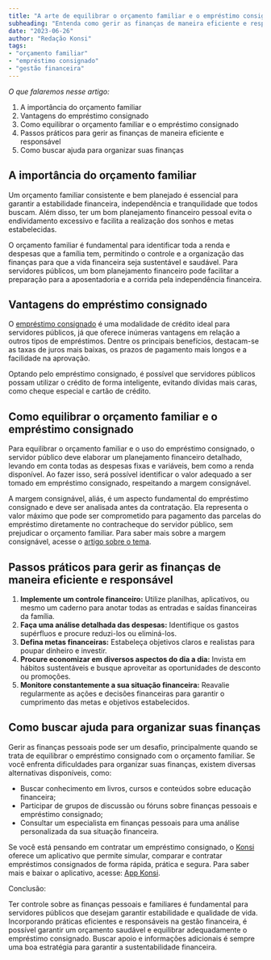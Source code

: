 ```yaml
---
title: "A arte de equilibrar o orçamento familiar e o empréstimo consignado"
subheading: "Entenda como gerir as finanças de maneira eficiente e responsável"
date: "2023-06-26"
author: "Redação Konsi"
tags:
- "orçamento familiar"
- "empréstimo consignado"
- "gestão financeira"
---
```


_O que falaremos nesse artigo:_
1. A importância do orçamento familiar 
2. Vantagens do empréstimo consignado
3. Como equilibrar o orçamento familiar e o empréstimo consignado
4. Passos práticos para gerir as finanças de maneira eficiente e responsável
5. Como buscar ajuda para organizar suas finanças

## A importância do orçamento familiar

Um orçamento familiar consistente e bem planejado é essencial para garantir a estabilidade financeira, independência e tranquilidade que todos buscam. Além disso, ter um bom planejamento financeiro pessoal evita o endividamento excessivo e facilita a realização dos sonhos e metas estabelecidas.

O orçamento familiar é fundamental para identificar toda a renda e despesas que a família tem, permitindo o controle e a organização das finanças para que a vida financeira seja sustentável e saudável. Para servidores públicos, um bom planejamento financeiro pode facilitar a preparação para a aposentadoria e a corrida pela independência financeira.

## Vantagens do empréstimo consignado

O [empréstimo consignado](https://konsi.com.br/postagens/5-motivos-para-escolher-o-credito-consignado-publico) é uma modalidade de crédito ideal para servidores públicos, já que oferece inúmeras vantagens em relação a outros tipos de empréstimos. Dentre os principais benefícios, destacam-se as taxas de juros mais baixas, os prazos de pagamento mais longos e a facilidade na aprovação.

Optando pelo empréstimo consignado, é possível que servidores públicos possam utilizar o crédito de forma inteligente, evitando dívidas mais caras, como cheque especial e cartão de crédito. 

## Como equilibrar o orçamento familiar e o empréstimo consignado

Para equilibrar o orçamento familiar e o uso do empréstimo consignado, o servidor público deve elaborar um planejamento financeiro detalhado, levando em conta todas as despesas fixas e variáveis, bem como a renda disponível. Ao fazer isso, será possível identificar o valor adequado a ser tomado em empréstimo consignado, respeitando a margem consignável.

A margem consignável, aliás, é um aspecto fundamental do empréstimo consignado e deve ser analisada antes da contratação. Ela representa o valor máximo que pode ser comprometido para pagamento das parcelas do empréstimo diretamente no contracheque do servidor público, sem prejudicar o orçamento familiar. Para saber mais sobre a margem consignável, acesse o [artigo sobre o tema](https://konsi.com.br/postagens/entendendo-a-margem-consignvel-como-planejar-seu-crdito-consignado).

## Passos práticos para gerir as finanças de maneira eficiente e responsável

1. **Implemente um controle financeiro:** Utilize planilhas, aplicativos, ou mesmo um caderno para anotar todas as entradas e saídas financeiras da família.
2. **Faça uma análise detalhada das despesas:** Identifique os gastos supérfluos e procure reduzi-los ou eliminá-los.
3. **Defina metas financeiras:** Estabeleça objetivos claros e realistas para poupar dinheiro e investir.
4. **Procure economizar em diversos aspectos do dia a dia:** Invista em hábitos sustentáveis e busque aproveitar as oportunidades de desconto ou promoções.
5. **Monitore constantemente a sua situação financeira:** Reavalie regularmente as ações e decisões financeiras para garantir o cumprimento das metas e objetivos estabelecidos.

## Como buscar ajuda para organizar suas finanças

Gerir as finanças pessoais pode ser um desafio, principalmente quando se trata de equilibrar o empréstimo consignado com o orçamento familiar. Se você enfrenta dificuldades para organizar suas finanças, existem diversas alternativas disponíveis, como:

- Buscar conhecimento em livros, cursos e conteúdos sobre educação financeira;
- Participar de grupos de discussão ou fóruns sobre finanças pessoais e empréstimo consignado;
- Consultar um especialista em finanças pessoais para uma análise personalizada da sua situação financeira.

Se você está pensando em contratar um empréstimo consignado, o [Konsi](https://konsi.com.br) oferece um aplicativo que permite simular, comparar e contratar empréstimos consignados de forma rápida, prática e segura. Para saber mais e baixar o aplicativo, acesse: [App Konsi](https://konsi.com.br/app).

Conclusão:

Ter controle sobre as finanças pessoais e familiares é fundamental para servidores públicos que desejam garantir estabilidade e qualidade de vida. Incorporando práticas eficientes e responsáveis na gestão financeira, é possível garantir um orçamento saudável e equilibrar adequadamente o empréstimo consignado. Buscar apoio e informações adicionais é sempre uma boa estratégia para garantir a sustentabilidade financeira.